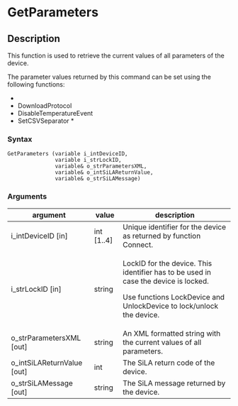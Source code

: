# GetParameters

## Description

This function is used to retrieve the current values of all parameters of the device.

The parameter values returned by this command can be set using the following functions:

*
* DownloadProtocol
* DisableTemperatureEvent
* SetCSVSeparator
  *

### Syntax

```
GetParameters (variable i_intDeviceID, 
               variable i_strLockID, 
               variable& o_strParametersXML,
               variable& o_intSiLAReturnValue, 
               variable& o_strSiLAMessage)
```

### Arguments

| argument                     | value       | description                                                                                                                                                           |
| ---------------------------- | ----------- | --------------------------------------------------------------------------------------------------------------------------------------------------------------------- |
| i\_intDeviceID \[in]         | int \[1..4] | Unique identifier for the device as returned by function Connect.                                                                                                     |
| i\_strLockID \[in]           | string      | <p>LockID for the device. This identifier has to be used in case the device is locked.</p><p>Use functions LockDevice and UnlockDevice to lock/unlock the device.</p> |
| o\_strParametersXML \[out]   | string      | An XML formatted string with the current values of all parameters.                                                                                                    |
| o\_intSiLAReturnValue \[out] | int         | The SiLA return code of the device.                                                                                                                                   |
| o\_strSiLAMessage \[out]     | string      | The SiLA message returned by the device.                                                                                                                              |
